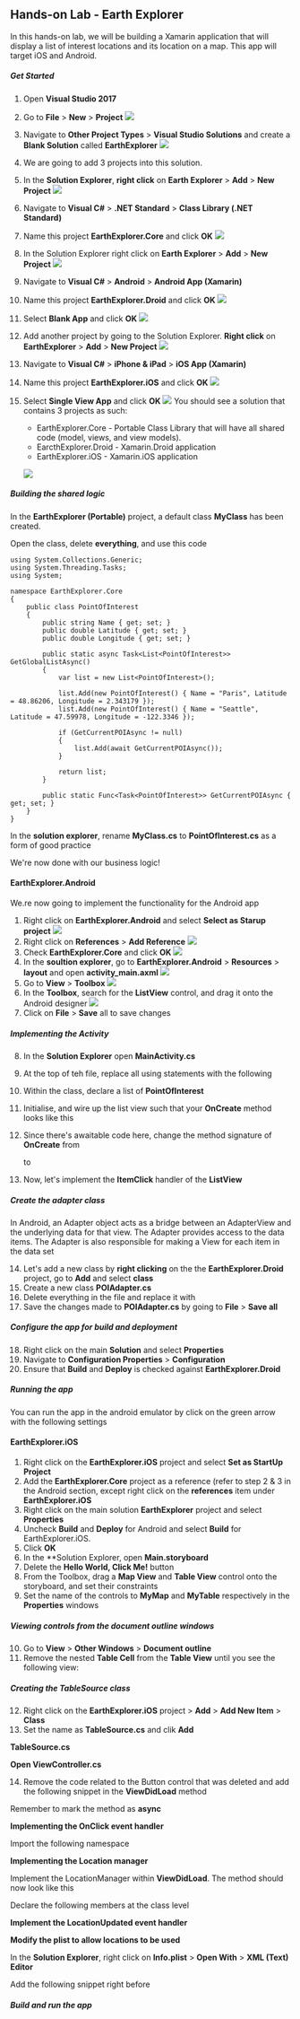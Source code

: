 ## Hands-on Lab - Earth Explorer
In this hands-on lab, we will be building a Xamarin application that will display a list of interest locations and its location on a map. This app will target iOS and Android.

##### Get Started
1. Open **Visual Studio 2017**
2. Go to **File** > **New** > **Project**
![](https://github.com/ceteongvanness/SP_XamarinWorkshop/blob/master/Images/B1.png)
3. Navigate to **Other Project Types** > **Visual Studio Solutions** and create a **Blank Solution** called **EarthExplorer**
![](https://github.com/ceteongvanness/SP_XamarinWorkshop/blob/master/Images/B2.png)
4. We are going to add 3 projects into this solution.
5. In the **Solution Explorer**, **right click** on **Earth Explorer** > **Add** > **New Project**
![](https://github.com/ceteongvanness/SP_XamarinWorkshop/blob/master/Images/B3.png)
6. Navigate to **Visual C#** > **.NET Standard** > **Class Library (.NET Standard)**
7. Name this project **EarthExplorer.Core** and click **OK**
![](https://github.com/ceteongvanness/SP_XamarinWorkshop/blob/master/Images/B4.png)
8. In the Solution Explorer right click on **Earth Explorer** > **Add** > **New Project**
![](https://github.com/ceteongvanness/SP_XamarinWorkshop/blob/master/Images/B3.png)
9. Navigate to **Visual C#** > **Android** > **Android App (Xamarin)**
10. Name this project **EarthExplorer.Droid** and click **OK**
![](https://github.com/ceteongvanness/SP_XamarinWorkshop/blob/master/Images/B5.png)
11. Select **Blank App** and click **OK**
![](https://github.com/ceteongvanness/SP_XamarinWorkshop/blob/master/Images/B6.png)
12. Add another project by going to the Solution Explorer. **Right click** on **EarthExplorer** > **Add** > **New Project**
![](https://github.com/ceteongvanness/SP_XamarinWorkshop/blob/master/Images/B3.png)
13. Navigate to **Visual C#** > **iPhone & iPad** > **iOS App (Xamarin)**
14. Name this project **EarthExplorer.iOS** and click **OK**
![](https://github.com/ceteongvanness/SP_XamarinWorkshop/blob/master/Images/B7.png)
15. Select **Single View App** and click **OK**
![](https://github.com/ceteongvanness/SP_XamarinWorkshop/blob/master/Images/B8.png)
You should see a solution that contains 3 projects as such:

	* EarthExplorer.Core - Portable Class Library that will have all shared code (model, views, and view models).
	*  EarcthExplorer.Droid - Xamarin.Droid application
	*  EarthExplorer.iOS - Xamarin.iOS application

	![](https://github.com/ceteongvanness/SP_XamarinWorkshop/blob/master/Images/B9.png)

##### Building the shared logic
In the **EarthExplorer (Portable)** project, a default class **MyClass** has been created.

Open the class, delete **everything**, and use this code

```
using System.Collections.Generic;
using System.Threading.Tasks;
using System;

namespace EarthExplorer.Core
{
    public class PointOfInterest
    {
        public string Name { get; set; }
        public double Latitude { get; set; }
        public double Longitude { get; set; }

        public static async Task<List<PointOfInterest>> GetGlobalListAsync()
        {
            var list = new List<PointOfInterest>();

            list.Add(new PointOfInterest() { Name = "Paris", Latitude = 48.86206, Longitude = 2.343179 });
            list.Add(new PointOfInterest() { Name = "Seattle", Latitude = 47.59978, Longitude = -122.3346 });

            if (GetCurrentPOIAsync != null)
            {
                list.Add(await GetCurrentPOIAsync());
            }

            return list;
        }

        public static Func<Task<PointOfInterest>> GetCurrentPOIAsync { get; set; }
    }
}
```

In the **solution explorer**, rename **MyClass.cs** to **PointOfInterest.cs** as a form of good practice

We're now done with our business logic!

#### EarthExplorer.Android
We.re now going to implement the functionality for the Android app
1. Right click on **EarthExplorer.Android** and select **Select as Starup project**
![](https://github.com/ceteongvanness/SP_XamarinWorkshop/blob/master/Images/B10.png)
2. Right click on **References** > **Add Reference**
![](https://github.com/ceteongvanness/SP_XamarinWorkshop/blob/master/Images/B11.png)
3. Check **EarthExplorer.Core** and click **OK**
![](https://github.com/ceteongvanness/SP_XamarinWorkshop/blob/master/Images/B12.png)
4. In the **soultion explorer**, go to **EarthExplorer.Android** > **Resources** > **layout** and open **activity_main.axml**
![](https://github.com/ceteongvanness/SP_XamarinWorkshop/blob/master/Images/B13.png)
5. Go to **View** >  **Toolbox**
![](https://github.com/ceteongvanness/SP_XamarinWorkshop/blob/master/Images/B14.png)
6. In the **Toolbox**, search for the **ListView** control, and drag it onto the Android designer
![](https://github.com/ceteongvanness/SP_XamarinWorkshop/blob/master/Images/B15.png)
7. Click on **File** > **Save** all to save changes

##### Implementing the Activity
8. In the **Solution Explorer** open **MainActivity.cs**
9. At the top of teh file, replace all using statements with the following
10. Within the class, declare a list of **PointOfInterest**
11. Initialise, and wire up the list view such that your **OnCreate** method looks like this
12. Since there's awaitable code here, change the method signature of **OnCreate** from

	to
    
13. Now, let's implement the **ItemClick** handler of the **ListView**

##### Create the adapter class
In Android, an Adapter object acts as a bridge between an AdapterView and the underlying data for that view. The Adapter provides access to the data items. The Adapter is also responsible for making a View for each item in the data set

14. Let's add a new class by **right clicking** on the the **EarthExplorer.Droid** project, go to **Add** and select **class**
15. Create a new class **POIAdapter.cs**
16. Delete everything in the file and replace it with
17. Save the changes made to **POIAdapter.cs** by going to **File** > **Save all**

##### Configure the app for build and deployment
18. Right click on the main **Solution** and select **Properties**
19. Navigate to **Configuration Properties** > **Configuration**
20. Ensure that **Build** and **Deploy** is checked against **EarthExplorer.Droid**

##### Running the app
You can run the app in the android emulator by click on the green arrow with the following settings

#### EarthExplorer.iOS
1. Right click on the **EarthExplorer.iOS** project and select **Set as StartUp Project**
2. Add the **EarthExplorer.Core** project as a reference (refer to step 2 & 3 in the Android section, except right click on the **references** item under **EarthExplorer.iOS**
3. Right click on the main solution **EarthExplorer** project and select **Properties**
4. Uncheck **Build** and **Deploy** for Android and select **Build** for EarthExplorer.iOS. 
5. Click **OK**
6. In the **Solution Explorer, open **Main.storyboard**
7. Delete the **Hello World, Click Me!** button
8. From the Toolbox, drag a **Map View** and **Table View** control onto the storyboard, and set their constraints
9. Set the name of the controls to **MyMap** and **MyTable** respectively in the **Properties** windows

##### Viewing controls from the document outline windows
10. Go to **View** > **Other Windows** > **Document outline**
11. Remove the nested **Table Cell** from the **Table View** until you see the following view:

##### Creating the TableSource class
12. Right click on the **EarthExplorer.iOS** project > **Add** > **Add New Item** > **Class**
13. Set the name as **TableSource.cs** and clik **Add**

**TableSource.cs**

**Open ViewController.cs**

14. Remove the code related to the Button control that was deleted and add the following snippet in the **ViewDidLoad** method

Remember to mark the method as **async**

**Implementing the OnClick event handler**

Import the following namespace

**Implementing the Location manager**

Implement the LocationManager within **ViewDidLoad**. The method should now look like this

Declare the following members at the class level

**Implement the LocationUpdated event handler**

**Modify the plist to allow locations to be used**

In the **Solution Explorer**, right click on **Info.plist** > **Open With** > **XML (Text) Editor**

Add the following snippet right before 

##### Build and run the app






 
